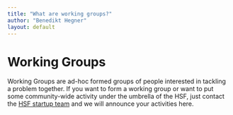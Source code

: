 ```yaml
---
title: "What are working groups?"
author: "Benedikt Hegner"
layout: default
---
```


# Working Groups

Working Groups are ad-hoc formed groups of people interested in tackling a problem together. 
If you want to form a working group or want to put some community-wide activity under the umbrella of the HSF,
just contact the [HSF startup team](hep-sf-startup-team@googlegroups.com) and we will announce your activities here.




